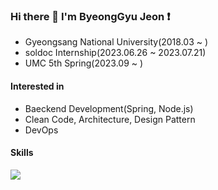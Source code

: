 ### Hi there 👋 I'm ByeongGyu Jeon ❗️
- Gyeongsang National University(2018.03 ~ )
- soldoc Internship(2023.06.26 ~ 2023.07.21)
- UMC 5th Spring(2023.09 ~ )

#### Interested in
- Baeckend Development(Spring, Node.js)
- Clean Code, Architecture, Design Pattern
- DevOps

#### Skills
<p>
  <img src='https://img.shields.io/badge/Spring-6DB33F?style=for-the-badge&logo=spring&logoColor=white'>
</p>
<!--
**gentle9828/gentle9828** is a ✨ _special_ ✨ repository because its `README.md` (this file) appears on your GitHub profile.

Here are some ideas to get you started:

- 🔭 I’m currently working on ...
- 🌱 I’m currently learning ...
- 👯 I’m looking to collaborate on ...
- 🤔 I’m looking for help with ...
- 💬 Ask me about ...
- 📫 How to reach me: ...
- 😄 Pronouns: ...
- ⚡ Fun fact: ...
-->
